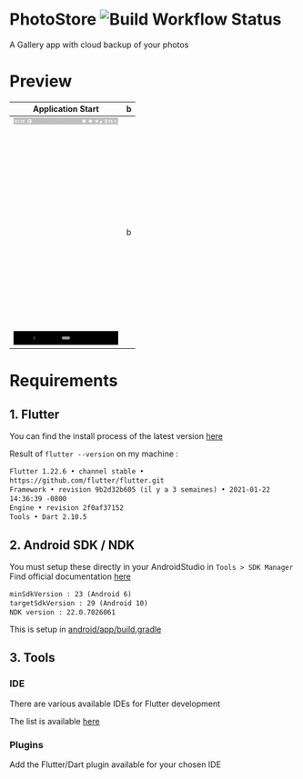 # PhotoStore  ![Build Workflow Status](https://github.com/AlexBolot/PhotoStore/workflows/Build/badge.svg?branch=master)

A Gallery app with cloud backup of your photos

# Preview

|  Application Start  |  b  |
| --- | --- |
|<img src="assets/app-startup.gif" height="400" alt="n"> |b |

# Requirements

## 1. Flutter

You can find the install process of the latest version [here](https://flutter.dev/docs/get-started/install)

Result of `flutter --version` on my machine :

```
Flutter 1.22.6 • channel stable • https://github.com/flutter/flutter.git
Framework • revision 9b2d32b605 (il y a 3 semaines) • 2021-01-22 14:36:39 -0800
Engine • revision 2f0af37152
Tools • Dart 2.10.5
```
## 2. Android SDK / NDK

You must setup these directly in your AndroidStudio in `Tools > SDK Manager`
Find official documentation [here](https://developer.android.com/studio/projects/install-ndk)

```
minSdkVersion : 23 (Android 6)
targetSdkVersion : 29 (Android 10)
NDK version : 22.0.7026061
```
This is setup in [android/app/build.gradle](https://github.com/AlexBolot/PhotoStore/blob/master/android/app/build.gradle)

## 3. Tools

### IDE

There are various available IDEs for Flutter development

The list is available [here](https://flutter.dev/docs/get-started/editor)

### Plugins

Add the Flutter/Dart plugin available for your chosen IDE
